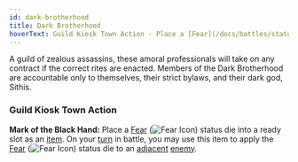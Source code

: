 ```yaml
---
id: dark-brotherhood
title: Dark Brotherhood
hoverText: Guild Kiosk Town Action - Place a [Fear](/docs/battles/status-effects/fear) status die into a ready slot as an [item](/docs/adventurer/items/). On your [turn](/docs/glossary/turn) in battle, you may use this item to apply the [Fear](/docs/battles/status-effects/fear) status die to an [adjacent](/docs/glossary/adjacent) [enemy](/docs/glossary/enemy).
---
```


A guild of zealous assassins, these amoral professionals will take on any contract if the correct rites are enacted. Members of the Dark Brotherhood are accountable only to themselves, their strict bylaws, and their dark god, Sithis.

### Guild Kiosk Town Action

**Mark of the Black Hand:** Place a [Fear](/docs/battles/status-effects/fear) (<img src="/icons/fear.svg" alt="Fear Icon" class="icon-svg" />) status die into a ready slot as an [item](/docs/adventurer/items/). On your [turn](/docs/glossary/turn) in battle, you may use this item to apply the [Fear](/docs/battles/status-effects/fear) (<img src="/icons/fear.svg" alt="Fear Icon" class="icon-svg" />) status die to an [adjacent](/docs/glossary/adjacent) [enemy](/docs/glossary/enemy).
